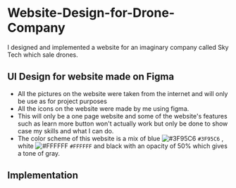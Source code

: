 # Website-Design-for-Drone-Company
I designed and implemented a website for an imaginary company called Sky Tech which sale drones.

## UI Design for website made on Figma

- All the pictures on the website were taken from the internet and will only be use as for project purposes
- All the icons on the website were made by me using figma.
- This will only be a one page website and some of the website's features such as learn more button won't actually work but only be done to show case my skills and what I can do.
- The color scheme of this website is a mix of blue ![#3F95C6](https://placehold.co/15x15/3F95C6/3F95C6.png) `#3F95C6` , white ![#FFFFFF](https://placehold.co/15x15/FFFFFF/FFFFFF.png) `#FFFFFF` and black with an opacity of 50% which gives a tone of gray.


## Implementation

